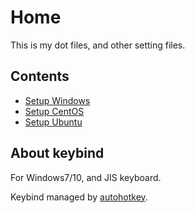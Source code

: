 # Home

This is my dot files, and other setting files.

## Contents

- [Setup Windows](/docs/setup/windows.md)
- [Setup CentOS](/docs/setup/centos.md)
- [Setup Ubuntu](/docs/setup/ubuntu.md)

## About keybind

For Windows7/10, and JIS keyboard.

Keybind managed by [autohotkey](https://github.com/syunkitada/autohotkey).
